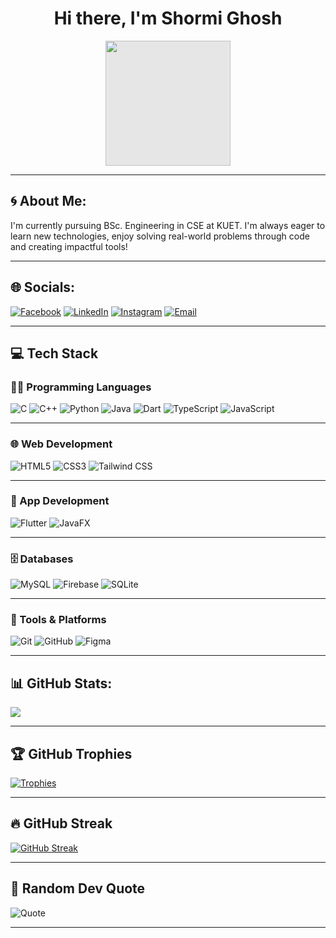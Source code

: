 <h1 align="center">Hi there, I'm Shormi Ghosh</h1>

<p align="center">
  <img style="display: block;-webkit-user-select: none;margin: auto;cursor: zoom-out;background-color: hsl(0, 0%, 90%);" src="https://i.pinimg.com/originals/06/60/ef/0660efe82fa3da42ed56eef013171835.gif" width="200">
</p>

---

## 🌀 About Me:
I'm currently pursuing BSc. Engineering in CSE at KUET. I'm always eager to learn new technologies, enjoy solving real-world problems through code and creating impactful tools!

---

## 🌐 Socials:

[![Facebook](https://img.shields.io/badge/Facebook-1877F2?style=for-the-badge&logo=facebook&logoColor=white)](https://www.facebook.com/shormi.ghosh.923)
[![LinkedIn](https://img.shields.io/badge/LinkedIn-0A66C2?style=for-the-badge&logo=linkedin&logoColor=white)](https://www.linkedin.com/in/shormi-ghosh-225112255/)
[![Instagram](https://img.shields.io/badge/Instagram-E4405F?style=for-the-badge&logo=instagram&logoColor=white)](https://www.instagram.com/shormi.__)
[![Email](https://img.shields.io/badge/Email-D14836?style=for-the-badge&logo=gmail&logoColor=white)](mailto:shormighosh111@gmail.com)

---

## 💻 Tech Stack

### 👨‍💻 Programming Languages
![C](https://img.shields.io/badge/C-00599C?style=flat&logo=c&logoColor=white)
![C++](https://img.shields.io/badge/C++-00599C?style=flat&logo=c%2B%2B&logoColor=white)
![Python](https://img.shields.io/badge/Python-3776AB?style=flat&logo=python&logoColor=white)
![Java](https://img.shields.io/badge/Java-ED8B00?style=flat&logo=java&logoColor=white)
![Dart](https://img.shields.io/badge/Dart-0175C2?style=flat&logo=dart&logoColor=white)
![TypeScript](https://img.shields.io/badge/TypeScript-007ACC?style=flat&logo=typescript&logoColor=white)
![JavaScript](https://img.shields.io/badge/JavaScript-F7DF1E?style=flat&logo=javascript&logoColor=black)

---

### 🌐 Web Development
![HTML5](https://img.shields.io/badge/HTML5-E34F26?style=flat&logo=html5&logoColor=white)
![CSS3](https://img.shields.io/badge/CSS3-1572B6?style=flat&logo=css3&logoColor=white)
![Tailwind CSS](https://img.shields.io/badge/Tailwind_CSS-38B2AC?style=flat&logo=tailwind-css&logoColor=white)

---

### 📱 App Development
![Flutter](https://img.shields.io/badge/Flutter-02569B?style=flat&logo=flutter&logoColor=white)
![JavaFX](https://img.shields.io/badge/JavaFX-512BD4?style=flat&logo=openjfx&logoColor=white)

---

### 🗄️ Databases
![MySQL](https://img.shields.io/badge/MySQL-4479A1?style=flat&logo=mysql&logoColor=white)
![Firebase](https://img.shields.io/badge/Firebase-FFCA28?style=flat&logo=firebase&logoColor=black)
![SQLite](https://img.shields.io/badge/SQLite-003B57?style=flat&logo=sqlite&logoColor=white)

---

### 🔧 Tools & Platforms
![Git](https://img.shields.io/badge/Git-F05032?style=flat&logo=git&logoColor=white)
![GitHub](https://img.shields.io/badge/GitHub-181717?style=flat&logo=github&logoColor=white)
![Figma](https://img.shields.io/badge/Figma-F24E1E?style=flat&logo=figma&logoColor=white)

---

## 📊 GitHub Stats:
![](https://github-readme-stats.vercel.app/api?username=ShormiGhosh&show_icons=true&theme=tokyonight)

---

## 🏆 GitHub Trophies

[![Trophies](https://github-profile-trophy.vercel.app/?username=ShormiGhosh&theme=radical&no-frame=true&margin-w=15&column=7)](https://github.com/ryo-ma/github-profile-trophy)

---

## 🔥 GitHub Streak

[![GitHub Streak](https://github-readme-streak-stats.herokuapp.com/?user=ShormiGhosh&theme=radical)](https://git.io/streak-stats)

---

## 💬 Random Dev Quote

![Quote](https://quotes-github-readme.vercel.app/api?type=horizontal&theme=radical)

---
